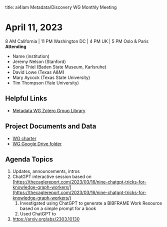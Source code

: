 title: ai4lam Metadata/Discovery WG	 Monthly Meeting

# April 11, 2023

8 AM California | 11 PM Washington DC | 4 PM UK | 5 PM Oslo & Paris
**Attending**
* Name (institution)
* Jeremy Nelson (Stanford)
* Sonja Thiel (Baden State Museum, Karlsruhe) 
* David Lowe (Texas A&M)
* Mary Aycock (Texas State University)
* Tim Thompson (Yale University)

## Helpful Links
* [Metadata WG Zotero Group Library](https://www.zotero.org/groups/2709151/ai4lam_metadata_wg/library)


## Project Documents and Data
* [WG charter](https://drive.google.com/file/d/1ypcx2F30siqr-KYOKFZtVv8h9PIS9a77/view?usp=sharing)
* [WG Google Drive folder](https://drive.google.com/drive/folders/1cpZtbjKadgD30794fD97XY-EChUSy2r9?usp=sharing)


## Agenda Topics	
1. Updates, announcements, intros
2. ChatGPT interactive session based on [https://thecaglereport.com/2023/03/16/nine-chatgpt-tricks-for-knowledge-graph-workers/](https://thecaglereport.com/2023/03/16/nine-chatgpt-tricks-for-knowledge-graph-workers/)
    1. Investigated using ChatGPT to generate a BIBFRAME Work Resource based on a simple prompt for a book
    2. Used ChatGPT to 
3. https://arxiv.org/abs/2303.10130
